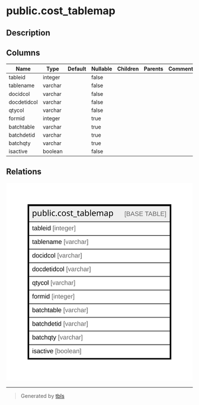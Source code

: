 # public.cost_tablemap

## Description

## Columns

| Name | Type | Default | Nullable | Children | Parents | Comment |
| ---- | ---- | ------- | -------- | -------- | ------- | ------- |
| tableid | integer |  | false |  |  |  |
| tablename | varchar |  | false |  |  |  |
| docidcol | varchar |  | false |  |  |  |
| docdetidcol | varchar |  | false |  |  |  |
| qtycol | varchar |  | false |  |  |  |
| formid | integer |  | true |  |  |  |
| batchtable | varchar |  | true |  |  |  |
| batchdetid | varchar |  | true |  |  |  |
| batchqty | varchar |  | true |  |  |  |
| isactive | boolean |  | false |  |  |  |

## Relations

![er](public.cost_tablemap.svg)

---

> Generated by [tbls](https://github.com/k1LoW/tbls)
